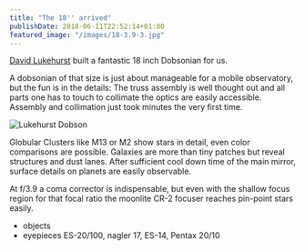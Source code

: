 ```yaml
---
title: "The 18'' arrived"
publishDate: 2018-06-11T22:52:14+01:00
featured_image: "/images/18-3.9-3.jpg"
---
```


[David Lukehurst](http://www.dobsonians.co.uk/) built a fantastic 18 inch Dobsonian for us.

A dobsonian of that size is just about manageable for a mobile observatory, but the fun is in the details:
The truss assembly is well thought out and all parts one has to touch to collimate the optics are easily accessible.
Assembly and collimation just took minutes the very first time.

<!--more-->
![Lukehurst Dobson](../../images/18-3.9-1.jpg)

Globular Clusters like M13 or M2 show stars in detail, even color comparisons are possible. Galaxies are more than tiny patches but reveal structures and dust lanes.
After sufficient cool down time of the main mirror, surface details on planets are easily observable.


At f/3.9 a coma corrector is indispensable, but even with the shallow focus region for that focal ratio the moonlite CR-2 focuser reaches pin-point stars easily.
- objects
- eyepieces ES-20/100, nagler 17, ES-14, Pentax 20/10
